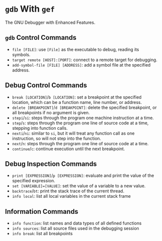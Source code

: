 # `gdb` With `gef`

The GNU Debugger with Enhanced Features.

## `gdb` Control Commands

- `file [FILE]`: use `[File]` as the executable to debug, reading its symbols.
- `target remote [HOST]:[PORT]`: connect to a remote target for debugging.
- `add-symbol-file [FILE] [ADDRESS]`: add a symbol file at the specified address.

## Debug Control Commands

- `break [LOCATION]`/`b [LOCATION]`: set a breakpoint at the specified location,
  which can be a function name, line number, or address.
- `delete [BREAKPOINT]`/`d [BREAKPOINT]`: delete the specified breakpoint, or all
  breakpoints if no argument is given.
- `stepi`/`si`: steps through the program one machine instruction at a time.
- `step`/`s`: steps through the program one line of source code at a time,
  stepping into function calls.
- `nexti`/`ni`: similar to `si`, but it will treat any function call as one
  instruction, so will not step into the function.
- `next`/`n`: steps through the program one line of source code at a time.
- `continue`/`c`: continue execution until the next breakpoint.

## Debug Inspection Commands

- `print [EXPRESSION]`/`p [EXPRESSION]`: evaluate and print the value of the
  specified expression.
- `set [VARIABLE]=[VALUE]`: set the value of a variable to a new value.
- `backtrace`/`bt`: print the stack trace of the current thread.
- `info local`: list all local variables in the current stack frame

## Information Commands

- `info function`: list names and data types of all defined functions
- `info sources`: list all source files used in the debugging session
- `info break`: list all breakpoints
